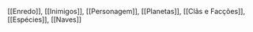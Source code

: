 [[Enredo]], [[Inimigos]], [[Personagem]], [[Planetas]], [[Clãs e Facções]], [[Espécies]], [[Naves]]

